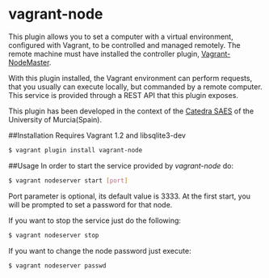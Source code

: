 vagrant-node
============

This plugin allows you to set a computer with a virtual environment, configured with Vagrant, to be controlled and managed remotely. The remote machine must have installed the controller plugin, [Vagrant-NodeMaster](https://github.com/fjsanpedro/vagrant-nodemaster/tree/master/lib/vagrant-nodemaster).

With this plugin installed, the Vagrant environment can perform requests, that you usually can execute locally, but commanded by a remote computer. This service is provided through a REST API that this plugin exposes.

This plugin has been developed in the context of the [Catedra SAES](http://www.catedrasaes.org) of the University of Murcia(Spain).

##Installation
Requires Vagrant 1.2 and libsqlite3-dev

```bash
$ vagrant plugin install vagrant-node
```

##Usage
In order to start the service provided by *vagrant-node* do:

```bash
$ vagrant nodeserver start [port]
```

Port parameter is optional, its default value is 3333. At the first start, you will be prompted to set a password for that node.



If you want to stop the service just do the following:

```bash
$ vagrant nodeserver stop
```

If you want to change the node password just execute:

```bash
$ vagrant nodeserver passwd
```





